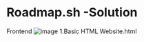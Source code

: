 # Roadmap.sh -Solution
Frontend
![image](https://github.com/user-attachments/assets/8e34403a-714e-461d-8061-6efe4dbfbd1e)
1.Basic HTML Website.html
